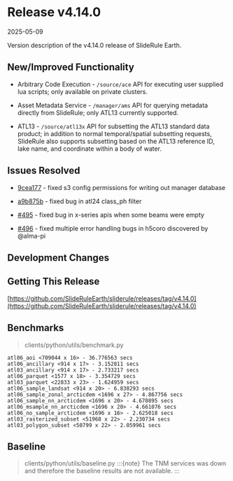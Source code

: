# Release v4.14.0

2025-05-09

Version description of the v4.14.0 release of SlideRule Earth.

## New/Improved Functionality

* Arbitrary Code Execution - `/source/ace` API for executing user supplied lua scripts; only available on private clusters.

* Asset Metadata Service - `/manager/ams` API for querying metadata directly from SlideRule; only ATL13 currently supported.

* ATL13 - `/source/atl13x` API for subsetting the ATL13 standard data product; in addition to normal temporal/spatial subsetting requests, SlideRule also supports subsetting based on the ATL13 reference ID, lake name, and coordinate within a body of water.

## Issues Resolved

* [9cea177](https://github.com/SlideRuleEarth/sliderule/commit/9cea1774194880b177a7d5781b0c24f316777007) - fixed s3 config permissions for writing out manager database

* [a9b875b](https://github.com/SlideRuleEarth/sliderule/commit/a9b875bc09d4ceb45ba4dc77de7271203a7f546f) - fixed bug in atl24 class_ph filter

* [#495](https://github.com/SlideRuleEarth/sliderule/issues/495) - fixed bug in x-series apis when some beams were empty

* [#496](https://github.com/SlideRuleEarth/sliderule/issues/496) - fixed multiple error handling bugs in h5coro discovered by @alma-pi

## Development Changes

## Getting This Release

[https://github.com/SlideRuleEarth/sliderule/releases/tag/v4.14.0](https://github.com/SlideRuleEarth/sliderule/releases/tag/v4.14.0)

## Benchmarks
> clients/python/utils/benchmark.py
```
atl06_aoi <709044 x 16> - 36.776563 secs
atl06_ancillary <914 x 17> - 3.152811 secs
atl03_ancillary <914 x 17> - 2.733217 secs
atl06_parquet <1577 x 18> - 3.354729 secs
atl03_parquet <22833 x 23> - 1.624959 secs
atl06_sample_landsat <914 x 20> - 6.838293 secs
atl06_sample_zonal_arcticdem <1696 x 27> - 4.867756 secs
atl06_sample_nn_arcticdem <1696 x 20> - 4.670895 secs
atl06_msample_nn_arcticdem <1696 x 20> - 4.661076 secs
atl06_no_sample_arcticdem <1696 x 16> - 2.625018 secs
atl03_rasterized_subset <51968 x 22> - 2.230734 secs
atl03_polygon_subset <50799 x 22> - 2.059961 secs
```

## Baseline
> clients/python/utils/baseline.py
:::{note}
The TNM services was down and therefore the baseline results are not available.
:::
